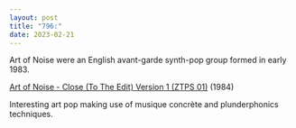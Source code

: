 ```yaml
---
layout: post
title: "796:"
date: 2023-02-21
---
```


Art of Noise were an English avant-garde synth-pop group formed in early 1983\.

[Art of Noise \- Close (To The Edit) Version 1 (ZTPS 01\)](https://youtu.be/-sFK0-lcjGU) (1984)

Interesting art pop making use of musique concrète and plunderphonics techniques.
